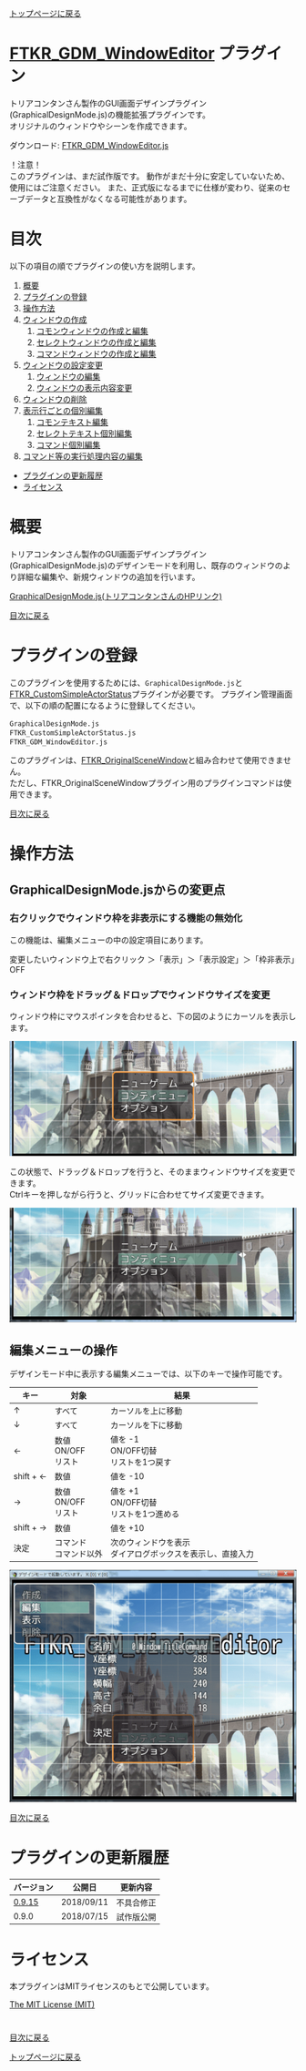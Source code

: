 [トップページに戻る](README.md)

# [FTKR_GDM_WindowEditor](FTKR_GDM_WindowEditor.js) プラグイン

トリアコンタンさん製作のGUI画面デザインプラグイン(GraphicalDesignMode.js)の機能拡張プラグインです。<br>
オリジナルのウィンドウやシーンを作成できます。

ダウンロード: [FTKR_GDM_WindowEditor.js](https://raw.githubusercontent.com/futokoro/RPGMaker/master/FTKR_GDM_WindowEditor.js)

！注意！<br>
このプラグインは、まだ試作版です。
動作がまだ十分に安定していないため、使用にはご注意ください。
また、正式版になるまでに仕様が変わり、従来のセーブデータと互換性がなくなる可能性があります。

# 目次

以下の項目の順でプラグインの使い方を説明します。
1. [概要](#概要)
2. [プラグインの登録](#プラグインの登録)
3. [操作方法](#操作方法)
3. [ウィンドウの作成](FTKR_GDM_WindowEditor_1.ja.md)
    1. [コモンウィンドウの作成と編集](FTKR_GDM_WindowEditor_1.ja.md#コモンウィンドウの作成と編集)
    1. [セレクトウィンドウの作成と編集](FTKR_GDM_WindowEditor_1.ja.md#セレクトウィンドウの作成と編集)
    1. [コマンドウィンドウの作成と編集](FTKR_GDM_WindowEditor_1.ja.md#コマンドウィンドウの作成と編集)
3. [ウィンドウの設定変更](FTKR_GDM_WindowEditor_2.ja.md)
    1. [ウィンドウの編集](FTKR_GDM_WindowEditor_2.ja.md#ウィンドウの編集)
    1. [ウィンドウの表示内容変更](FTKR_GDM_WindowEditor_2.ja.md#ウィンドウの表示内容変更)
3. [ウィンドウの削除](FTKR_GDM_WindowEditor_3.ja.md#ウィンドウの削除)
3. [表示行ごとの個別編集](FTKR_GDM_WindowEditor_3.ja.md#表示行ごとの個別編集)
    1. [コモンテキスト編集](FTKR_GDM_WindowEditor_3.ja.md#コモンテキスト編集)
    1. [セレクトテキスト個別編集](FTKR_GDM_WindowEditor_3.ja.md#セレクトテキスト個別編集)
    1. [コマンド個別編集](FTKR_GDM_WindowEditor_3.ja.md#コマンド個別編集)
4. [コマンド等の実行処理内容の編集](FTKR_GDM_WindowEditor_3.ja.md#コマンド等の実行処理内容の編集)
* [プラグインの更新履歴](#プラグインの更新履歴)
* [ライセンス](#ライセンス)

# 概要

トリアコンタンさん製作のGUI画面デザインプラグイン(GraphicalDesignMode.js)のデザインモードを利用し、既存のウィンドウのより詳細な編集や、新規ウィンドウの追加を行います。

[GraphicalDesignMode.js(トリアコンタンさんのHPリンク)](https://triacontane.blogspot.jp/2016/03/gui.html)

[目次に戻る](#目次)

# プラグインの登録

このプラグインを使用するためには、`GraphicalDesignMode.js`と[FTKR_CustomSimpleActorStatus](https://raw.githubusercontent.com/futokoro/RPGMaker/master/FTKR_CustomSimpleActorStatus.js)プラグインが必要です。
プラグイン管理画面で、以下の順の配置になるように登録してください。
```
GraphicalDesignMode.js
FTKR_CustomSimpleActorStatus.js
FTKR_GDM_WindowEditor.js
```

このプラグインは、[FTKR_OriginalSceneWindow](FTKR_OriginalSceneWindow.js)と組み合わせて使用できません。<br>
ただし、FTKR_OriginalSceneWindowプラグイン用のプラグインコマンドは使用できます。

[目次に戻る](#目次)

# 操作方法

## GraphicalDesignMode.jsからの変更点

### 右クリックでウィンドウ枠を非表示にする機能の無効化
この機能は、編集メニューの中の設定項目にあります。

変更したいウィンドウ上で右クリック ＞「表示」＞「表示設定」＞「枠非表示」OFF

### ウィンドウ枠をドラッグ＆ドロップでウィンドウサイズを変更
ウィンドウ枠にマウスポインタを合わせると、下の図のようにカーソルを表示します。

![画像](image/FTKR_GDM_WE/n01_001.png)

この状態で、ドラッグ＆ドロップを行うと、そのままウィンドウサイズを変更できます。<br>
Ctrlキーを押しながら行うと、グリッドに合わせてサイズ変更できます。

![画像](image/FTKR_GDM_WE/n01_002.png)

## 編集メニューの操作

デザインモード中に表示する編集メニューでは、以下のキーで操作可能です。

| キー | 対象 | 結果 |
| --- | --- | --- |
| ↑ | すべて | カーソルを上に移動 |
| ↓ | すべて | カーソルを下に移動 |
| ← | 数値<br>ON/OFF<br>リスト | 値を -1<br>ON/OFF切替<br>リストを1つ戻す |
| shift + ← | 数値 | 値を -10 |
| → | 数値<br>ON/OFF<br>リスト | 値を +1<br>ON/OFF切替<br>リストを1つ進める |
| shift + → | 数値 | 値を +10 |
| 決定 | コマンド<br>コマンド以外 | 次のウィンドウを表示<br>ダイアログボックスを表示し、直接入力 |

![画像](image/FTKR_GDM_WE/n04_110.png)

[目次に戻る](#目次)

# プラグインの更新履歴

| バージョン | 公開日 | 更新内容 |
| --- | --- | --- |
| [0.9.15](FTKR_GDM_WindowEditor.js) | 2018/09/11 | 不具合修正 |
| 0.9.0 | 2018/07/15 | 試作版公開 |

# ライセンス

本プラグインはMITライセンスのもとで公開しています。

[The MIT License (MIT)](https://opensource.org/licenses/mit-license.php)

#
[目次に戻る](#目次)

[トップページに戻る](README.md)